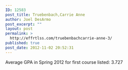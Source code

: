 ```yaml
---
ID: 12583
post_title: Truebenbach,Carrie Anne
author: Joel DesArmo
post_excerpt: ""
layout: post
permalink: >
  http://effrtlss.com/truebenbachcarrie-anne-3/
published: true
post_date: 2012-11-02 20:52:31
---
```

<p>Average GPA in Spring 2012 for first course listed: 3.727</p>